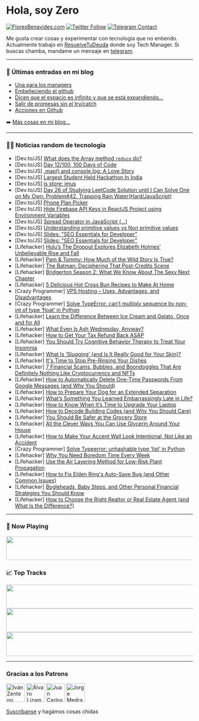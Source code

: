 # Hola, soy Zero

[![FloresBenavides.com](https://img.shields.io/website?down_message=oops&label=MiBlog&style=for-the-badge&up_message=online&url=https%3A%2F%2Ffloresbenavides.com)](https://floresbenavides.com) [![Twitter Follow](https://img.shields.io/twitter/follow/ZeroDragon?color=%231DA1F2&label=Follow&logo=twitter&logoColor=ffffff&style=for-the-badge)](https://twitter.com/zerodragon) [![Telegram Contact](https://img.shields.io/badge/escr%C3%ADbeme-ZeroDragon-%2326A5E4?style=for-the-badge&logo=telegram)](https://t.me/zerodragon)

Me gusta crear cosas y experimentar con tecnología que no entiendo.
Actualmente trabajo en [ResuelveTuDeuda](http://github.com/resuelve) donde soy Tech Manager.
Si buscas chamba, mandame un mensaje en [telegram](https://t.me/zerodragon).

---

### 📕 Últimas entradas en mi blog
<!-- BLOG-POST-LIST:START -->
- [Una para los managers](https://floresbenavides.com/una-para-los-managers/)
- [Embelleciendo el github](https://floresbenavides.com/embelleciendo-el-github/)
- [Dicen que el espacio es infinito y que se está expandiendo…](https://floresbenavides.com/dicen-que-el-espacio-es-infinito-y-que-se-esta-expandiendo/)
- [Salir de promesas sin el try/catch](https://floresbenavides.com/salir-de-promesas-sin-el-try-catch/)
- [Acciones en Github](https://floresbenavides.com/acciones-en-github/)
<!-- BLOG-POST-LIST:END -->

➡️ [Más cosas en mi blog...](https://floresbenavides.com)

---

### 👨‍💻 Noticias random de tecnología
<!-- TECH-POSTS:START -->
- [Dev.to/JS] [What does the Array method `reduce` do?](https://dev.to/robin3317/what-does-the-array-method-reduce-do-15ej)
- [Dev.to/JS] [Day 12/100, 100 Days of Code](https://dev.to/xurgg/day-12100-100-days-of-code-4dgf)
- [Dev.to/JS] [.map&lpar;&rpar; and console.log: A Love Story](https://dev.to/thomasmcdonald/map-and-consolelog-a-love-story-430o)
- [Dev.to/JS] [Largest Student Held Hackathon In India](https://dev.to/sauravchandawad_76/largest-student-held-hackathon-in-india-1l6m)
- [Dev.to/JS] [js store: imus](https://dev.to/larsonnn/js-store-imus-4loh)
- [Dev.to/JS] [Day 26 of Studying LeetCode Solution until I Can Solve One on My Own: Problem#42. Trapping Rain Water&lpar;Hard/JavaScript&rpar;](https://dev.to/devuser1/day-26-of-studying-leetcode-solution-until-i-can-solve-one-on-my-own-problem42-trapping-rain-waterhardjavascript-3lm6)
- [Dev.to/JS] [Phone Plan Picker](https://dev.to/dotku/phone-plan-picker-5j3)
- [Dev.to/JS] [Hide Firebase API Keys in ReactJS Project using Environment Variables](https://dev.to/ayushdev_24/hide-firebase-api-keys-in-reactjs-project-using-environment-variables-mb5)
- [Dev.to/JS] [Spread Operator in JavaScript &lpar;...&rpar;](https://dev.to/fig781/spread-operator-in-javascript--29p)
- [Dev.to/JS] [Understanding primitive values vs Non primitive values](https://dev.to/elukuro/understanding-primitive-values-vs-non-primitive-values-1oj6)
- [Dev.to/JS] [Slides: &quot;SEO Essentials for Developer&quot;](https://dev.to/ilhamwahabigx/slides-seo-essentials-for-developer-1bck)
- [Dev.to/JS] [Slides: &quot;SEO Essentials for Developer&quot;](https://dev.to/ilhamwahabigx/slides-going-forward-with-webassembly-46ie)
- [Lifehacker] [Hulu’s The Dropout Explores Elizabeth Holmes’ Unbelievable Rise and Fall](https://lifehacker.com/hulu-s-the-dropout-explores-elizabeth-holmes-unbelieva-1848613627)
- [Lifehacker] [Pam &amp; Tommy: How Much of the Wild Story Is True?](https://lifehacker.com/pam-tommy-how-much-of-the-wild-story-is-true-1848613588)
- [Lifehacker] [The Batman: Deciphering That Post-Credits Scene](https://lifehacker.com/the-batman-deciphering-that-post-credits-scene-1848613573)
- [Lifehacker] [Bridgerton Season 2: What We Know About The Sexy Next Chapter](https://lifehacker.com/bridgerton-season-2-what-we-know-about-the-sexy-next-c-1848612250)
- [Lifehacker] [5 Delicious Hot Cross Bun Recipes to Make At Home](https://lifehacker.com/5-delicious-hot-cross-bun-recipes-to-make-at-home-1848612212)
- [Crazy Programmer] [VPS Hosting – Uses, Advantages, and Disadvantages](https://www.thecrazyprogrammer.com/2022/03/vps-hosting.html)
- [Crazy Programmer] [Solve TypeError: can’t multiply sequence by non-int of type ‘float’ in Python](https://www.thecrazyprogrammer.com/2022/03/cant-multiply-sequence-by-non-int-of-type-float.html)
- [Lifehacker] [Learn the Difference Between Ice Cream and Gelato, Once and for All](https://lifehacker.com/learn-the-difference-between-ice-cream-and-gelato-once-1848602909)
- [Lifehacker] [What Even Is Ash Wednesday, Anyway?](https://lifehacker.com/what-even-is-ash-wednesday-anyway-1848603192)
- [Lifehacker] [How to Get Your Tax Refund Back ASAP](https://lifehacker.com/how-to-get-your-tax-refund-back-asap-1848603071)
- [Lifehacker] [You Should Try Cognitive Behavior Therapy to Treat Your Insomnia](https://lifehacker.com/you-should-try-cognitive-behavior-therapy-to-treat-your-1848602131)
- [Lifehacker] [What Is ‘Slugging’ &lpar;and Is It Really Good for Your Skin&rpar;?](https://lifehacker.com/what-is-slugging-and-is-it-really-good-for-your-skin-1848602292)
- [Lifehacker] [It&#39;s Time to Stop Pre-Rinsing Your Dishes](https://lifehacker.com/its-time-to-stop-pre-rinsing-your-dishes-1848601416)
- [Lifehacker] [7 Financial Scams, Bubbles, and Boondoggles That Are Definitely Nothing Like Cryptocurrency and NFTs](https://lifehacker.com/7-financial-scams-bubbles-and-boondoggles-that-are-de-1848596255)
- [Lifehacker] [How to Automatically Delete One-Time Passwords From Google Messages &lpar;and Why You Should&rpar;](https://lifehacker.com/how-to-automatically-delete-one-time-passwords-from-goo-1848601785)
- [Lifehacker] [How to Prepare Your Dog for an Extended Separation](https://lifehacker.com/how-to-prepare-your-dog-for-an-extended-separation-1848601512)
- [Lifehacker] [What’s Something You Learned Embarrassingly Late in Life?](https://lifehacker.com/what-s-something-you-learned-embarrassingly-late-in-lif-1848601501)
- [Lifehacker] [How to Know When It’s Time to Upgrade Your Laptop](https://lifehacker.com/how-to-know-when-it-s-time-to-upgrade-your-laptop-1848571755)
- [Lifehacker] [How to Decode Building Codes &lpar;and Why You Should Care&rpar;](https://lifehacker.com/how-to-decode-building-codes-and-why-you-should-care-1848598207)
- [Lifehacker] [You Should Be Safer at the Grocery Store](https://lifehacker.com/you-should-be-safer-at-the-grocery-store-1848598210)
- [Lifehacker] [All the Clever Ways You Can Use Glycerin Around Your House](https://lifehacker.com/all-the-clever-ways-you-can-use-glycerin-around-your-ho-1848598215)
- [Lifehacker] [How to Make Your Accent Wall Look Intentional, Not Like an Accident](https://lifehacker.com/how-to-make-your-accent-wall-look-intentional-not-like-1848598136)
- [Crazy Programmer] [Solve Typeerror: unhashable type ‘list’ in Python](https://www.thecrazyprogrammer.com/2022/02/typeerror-unhashable-type-list.html)
- [Lifehacker] [Why You Need Boredom Time Every Week](https://lifehacker.com/why-you-need-boredom-time-every-week-1848594122)
- [Lifehacker] [Use the Air Layering Method for Low-Risk Plant Propagation](https://lifehacker.com/use-the-air-layering-method-for-low-risk-plant-propagat-1848594128)
- [Lifehacker] [How to Fix Elden Ring&#39;s Auto-Save Bug &lpar;and Other Common Issues&rpar;](https://lifehacker.com/how-to-fix-elden-rings-auto-save-bug-and-other-common-1848596268)
- [Lifehacker] [Bogleheads, Baby Steps, and Other Personal Financial Strategies You Should Know](https://lifehacker.com/bogleheads-baby-steps-and-other-personal-financial-st-1848591137)
- [Lifehacker] [How to Choose the Right Realtor or Real Estate Agent &lpar;and What Is the Difference?&rpar;](https://lifehacker.com/how-to-choose-the-right-realtor-or-real-estate-agent-a-1848595452)<!-- TECH-POSTS:END -->

---

### 🎵 Now Playing
<a href="https://spotify-now-playing-dun.vercel.app/now-playing?open"><img src="https://spotify-now-playing-dun.vercel.app/now-playing" width="540" height="64"></a>

### 📈 Top Tracks
<a href="https://spotify-now-playing-dun.vercel.app/top-tracks?i=1&open"><img src="https://spotify-now-playing-dun.vercel.app/top-tracks?i=1" width="540" height="64"></a>
<a href="https://spotify-now-playing-dun.vercel.app/top-tracks?i=2&open"><img src="https://spotify-now-playing-dun.vercel.app/top-tracks?i=2" width="540" height="64"></a>
<a href="https://spotify-now-playing-dun.vercel.app/top-tracks?i=3&open"><img src="https://spotify-now-playing-dun.vercel.app/top-tracks?i=3" width="540" height="64"></a>

---

### Gracias a los Patrons
[<img src="https://avatars.githubusercontent.com/u/243380?v=4" alt="Iván Zenteno" width="50px">](https://github.com/k001) [<img src="https://avatars.githubusercontent.com/u/19955639?v=4" alt="Álvaro Lizama" width="50px">](https://github.com/alvarolizama) [<img src="https://avatars.githubusercontent.com/u/2718753?v=4" alt="Juan Carlos Ruiz" width="50px">](https://github.com/JuanCrg90) [<img src="https://avatars.githubusercontent.com/u/37025?v=4" alt="Jorge Medrano" width="50px">](https://github.com/h1pp1e) 

[Suscríbanse](https://www.patreon.com/zerodragon) y hagámos cosas chidas
